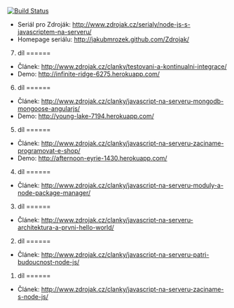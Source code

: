 [![Build Status](https://travis-ci.org/JakubMrozek/Zdrojak.png)](https://travis-ci.org/JakubMrozek/Zdrojak)

* Seriál pro Zdroják: http://www.zdrojak.cz/serialy/node-js-s-javascriptem-na-serveru/
* Homepage seriálu: http://jakubmrozek.github.com/Zdrojak/

7. díl
======
* Článek: http://www.zdrojak.cz/clanky/testovani-a-kontinualni-integrace/
* Demo: http://infinite-ridge-6275.herokuapp.com/

6. díl
======
* Článek: http://www.zdrojak.cz/clanky/javascript-na-serveru-mongodb-mongoose-angularjs/
* Demo: http://young-lake-7194.herokuapp.com/

5. díl
======
* Článek: http://www.zdrojak.cz/clanky/javascript-na-serveru-zaciname-programovat-e-shop/
* Demo: http://afternoon-eyrie-1430.herokuapp.com/ 

4. díl
======
* Článek: http://www.zdrojak.cz/clanky/javascript-na-serveru-moduly-a-node-package-manager/

3. díl
======
* Článek: http://www.zdrojak.cz/clanky/javascript-na-serveru-architektura-a-prvni-hello-world/

2. díl
======
* Článek: http://www.zdrojak.cz/clanky/javascript-na-serveru-patri-budoucnost-node-js/

1. díl
======
* Článek: http://www.zdrojak.cz/clanky/javascript-na-serveru-zaciname-s-node-js/
